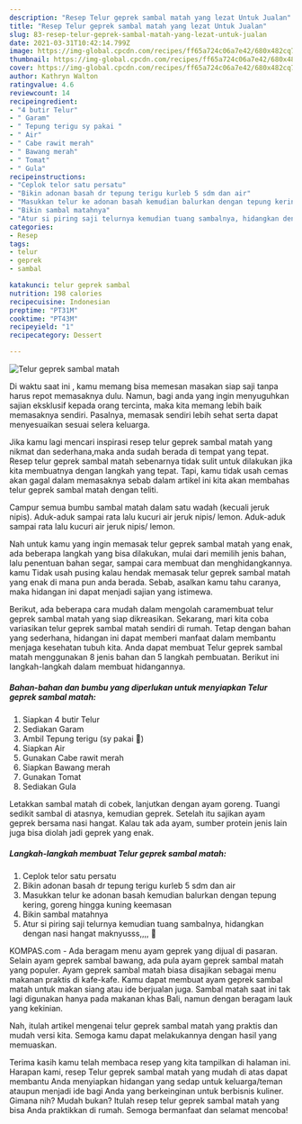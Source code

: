 ```yaml
---
description: "Resep Telur geprek sambal matah yang lezat Untuk Jualan"
title: "Resep Telur geprek sambal matah yang lezat Untuk Jualan"
slug: 83-resep-telur-geprek-sambal-matah-yang-lezat-untuk-jualan
date: 2021-03-31T10:42:14.799Z
image: https://img-global.cpcdn.com/recipes/ff65a724c06a7e42/680x482cq70/telur-geprek-sambal-matah-foto-resep-utama.jpg
thumbnail: https://img-global.cpcdn.com/recipes/ff65a724c06a7e42/680x482cq70/telur-geprek-sambal-matah-foto-resep-utama.jpg
cover: https://img-global.cpcdn.com/recipes/ff65a724c06a7e42/680x482cq70/telur-geprek-sambal-matah-foto-resep-utama.jpg
author: Kathryn Walton
ratingvalue: 4.6
reviewcount: 14
recipeingredient:
- "4 butir Telur"
- " Garam"
- " Tepung terigu sy pakai "
- " Air"
- " Cabe rawit merah"
- " Bawang merah"
- " Tomat"
- " Gula"
recipeinstructions:
- "Ceplok telor satu persatu"
- "Bikin adonan basah dr tepung terigu kurleb 5 sdm dan air"
- "Masukkan telur ke adonan basah kemudian balurkan dengan tepung kering, goreng hingga kuning keemasan"
- "Bikin sambal matahnya"
- "Atur si piring saji telurnya kemudian tuang sambalnya, hidangkan dengan nasi hangat maknyusss,,,, 🤤"
categories:
- Resep
tags:
- telur
- geprek
- sambal

katakunci: telur geprek sambal 
nutrition: 198 calories
recipecuisine: Indonesian
preptime: "PT31M"
cooktime: "PT43M"
recipeyield: "1"
recipecategory: Dessert

---
```



![Telur geprek sambal matah](https://img-global.cpcdn.com/recipes/ff65a724c06a7e42/680x482cq70/telur-geprek-sambal-matah-foto-resep-utama.jpg)

Di waktu  saat ini , kamu memang bisa memesan masakan siap saji tanpa harus repot memasaknya dulu. Namun, bagi anda yang ingin menyuguhkan sajian eksklusif kepada orang tercinta, maka kita memang lebih baik memasaknya sendiri. Pasalnya, memasak sendiri lebih sehat serta dapat menyesuaikan sesuai selera keluarga.

Jika kamu lagi mencari inspirasi resep telur geprek sambal matah yang nikmat dan sederhana,maka anda sudah berada di tempat yang tepat. Resep telur geprek sambal matah  sebenarnya tidak sulit untuk dilakukan jika kita membuatnya dengan langkah yang tepat. Tapi, kamu tidak usah cemas akan gagal dalam memasaknya 
sebab dalam artikel ini kita akan membahas telur geprek sambal matah dengan teliti.  

Campur semua bumbu sambal matah dalam satu wadah (kecuali jeruk nipis). Aduk-aduk sampai rata lalu kucuri air jeruk nipis/ lemon. Aduk-aduk sampai rata lalu kucuri air jeruk nipis/ lemon.

Nah untuk kamu yang ingin memasak telur geprek sambal matah yang enak, ada beberapa langkah yang bisa dilakukan, mulai dari memilih jenis bahan, lalu penentuan bahan segar, sampai cara membuat dan menghidangkannya. kamu Tidak usah pusing kalau hendak memasak telur geprek sambal matah yang enak di mana pun anda berada. Sebab, asalkan kamu  tahu caranya, maka hidangan ini dapat menjadi sajian yang istimewa.

Berikut, ada beberapa cara mudah dalam mengolah caramembuat telur geprek sambal matah yang siap dikreasikan. Sekarang, mari kita coba variasikan telur geprek sambal matah sendiri di rumah. Tetap dengan bahan yang sederhana, hidangan ini dapat memberi manfaat dalam membantu menjaga kesehatan tubuh kita. Anda dapat membuat Telur geprek sambal matah menggunakan 8 jenis bahan dan 5 langkah pembuatan. Berikut ini langkah-langkah dalam membuat hidangannya.

<!--inarticleads1-->

##### Bahan-bahan dan bumbu yang diperlukan untuk menyiapkan Telur geprek sambal matah:

1. Siapkan 4 butir Telur
1. Sediakan  Garam
1. Ambil  Tepung terigu (sy pakai 🔺)
1. Siapkan  Air
1. Gunakan  Cabe rawit merah
1. Siapkan  Bawang merah
1. Gunakan  Tomat
1. Sediakan  Gula


Letakkan sambal matah di cobek, lanjutkan dengan ayam goreng. Tuangi sedikit sambal di atasnya, kemudian geprek. Setelah itu sajikan ayam geprek bersama nasi hangat. Kalau tak ada ayam, sumber protein jenis lain juga bisa diolah jadi geprek yang enak. 

<!--inarticleads2-->

##### Langkah-langkah membuat Telur geprek sambal matah:

1. Ceplok telor satu persatu
1. Bikin adonan basah dr tepung terigu kurleb 5 sdm dan air
1. Masukkan telur ke adonan basah kemudian balurkan dengan tepung kering, goreng hingga kuning keemasan
1. Bikin sambal matahnya
1. Atur si piring saji telurnya kemudian tuang sambalnya, hidangkan dengan nasi hangat maknyusss,,,, 🤤


KOMPAS.com - Ada beragam menu ayam geprek yang dijual di pasaran. Selain ayam geprek sambal bawang, ada pula ayam geprek sambal matah yang populer. Ayam geprek sambal matah biasa disajikan sebagai menu makanan praktis di kafe-kafe. Kamu dapat membuat ayam geprek sambal matah untuk makan siang atau ide berjualan juga. Sambal matah saat ini tak lagi digunakan hanya pada makanan khas Bali, namun dengan beragam lauk yang kekinian. 

Nah, itulah artikel mengenai  telur geprek sambal matah  yang praktis dan mudah versi kita. Semoga kamu dapat melakukannya dengan hasil yang memuaskan. 

Terima kasih kamu telah membaca resep yang kita tampilkan di halaman ini. Harapan kami, resep  Telur geprek sambal matah yang mudah di atas dapat membantu Anda menyiapkan hidangan yang sedap untuk keluarga/teman ataupun menjadi ide bagi Anda yang berkeinginan untuk berbisnis kuliner. Gimana nih? Mudah bukan? Itulah resep telur geprek sambal matah yang bisa Anda praktikkan di rumah. Semoga bermanfaat dan selamat mencoba!

